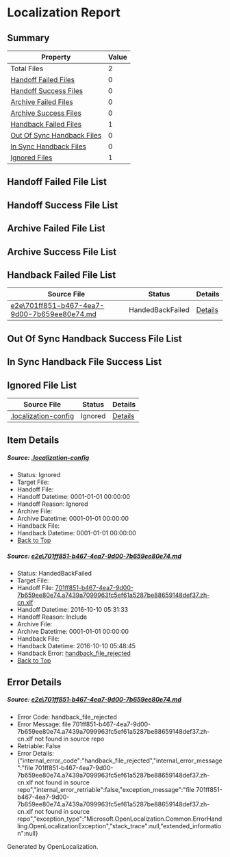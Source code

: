 # <a name='report-top'></a> Localization Report

## Summary
 Property | Value 
 -------- | ----- 
 Total Files | 2
[ Handoff Failed Files ](#handoff-failed-list)| 0
[ Handoff Success Files ](#handoff-success-list)| 0
[ Archive Failed Files ](#archive-failed-list)| 0
[ Archive Success Files ](#archive-success-list)| 0
[ Handback Failed Files ](#handback-failed-list)| 1
[ Out Of Sync Handback Files ](#outofsync-handback-success-list)| 0
[ In Sync Handback Files ](#insync-handback-success-list)| 0
[ Ignored Files ](#ignored-list)| 1

## <a name='handoff-failed-list'></a> Handoff Failed File List

## <a name='handoff-success-list'></a> Handoff Success File List

## <a name='archive-failed-list'></a> Archive Failed File List

## <a name='archive-success-list'></a> Archive Success File List

## <a name='handback-failed-list'></a> Handback Failed File List
 Source File | Status | Details 
 ----------- | ------ | ------- 
 [e2e\701ff851-b467-4ea7-9d00-7b659ee80e74.md](https://github.com/OpenLocalizationTestOrg/ol-test0/blob/cf16878dd4843e6379ad585ed4bf41e5b385af4c/e2e/701ff851-b467-4ea7-9d00-7b659ee80e74.md) | HandedBackFailed | [Details](#0e233e4f7d474536a375e455f250d98d2186f45a1)

## <a name='outofsync-handback-success-list'></a> Out Of Sync Handback Success File List

## <a name='insync-handback-success-list'></a> In Sync Handback File Success List

## <a name='ignored-list'></a> Ignored File List
 Source File | Status | Details 
 ----------- | ------ | ------- 
 [.localization-config](https://github.com/OpenLocalizationTestOrg/ol-test0/blob/cf16878dd4843e6379ad585ed4bf41e5b385af4c/.localization-config) | Ignored | [Details](#c268a05ecaa7ec85942ed632c29928ee5bd6da8d0)

## Item Details
##### <a name='c268a05ecaa7ec85942ed632c29928ee5bd6da8d0'></a> Source: [.localization-config](https://github.com/OpenLocalizationTestOrg/ol-test0/blob/cf16878dd4843e6379ad585ed4bf41e5b385af4c/.localization-config)
* Status: Ignored
* Target File: 
* Handoff File: 
* Handoff Datetime: 0001-01-01 00:00:00
* Handoff Reason: Ignored
* Archive File: 
* Archive Datetime: 0001-01-01 00:00:00
* Handback File: 
* Handback Datetime: 0001-01-01 00:00:00
* [Back to Top](#report-top)

##### <a name='0e233e4f7d474536a375e455f250d98d2186f45a1'></a> Source: [e2e\701ff851-b467-4ea7-9d00-7b659ee80e74.md](https://github.com/OpenLocalizationTestOrg/ol-test0/blob/cf16878dd4843e6379ad585ed4bf41e5b385af4c/e2e/701ff851-b467-4ea7-9d00-7b659ee80e74.md)
* Status: HandedBackFailed
* Target File: 
* Handoff File: [701ff851-b467-4ea7-9d00-7b659ee80e74.a7439a7099963fc5ef61a5287be88659148def37.zh-cn.xlf](https://github.com/OpenLocalizationTestOrg/ol-test0-handoff/blob/aa1b99d53bcbcafcf824b2d6bcb0a684ba117f8a/ol-handoff/OpenLocalizationTestOrg/ol-test0-zhcn/qimu/ht/701ff851-b467-4ea7-9d00-7b659ee80e74.a7439a7099963fc5ef61a5287be88659148def37.zh-cn.xlf)
* Handoff Datetime: 2016-10-10 05:31:33
* Handoff Reason: Include
* Archive File: 
* Archive Datetime: 0001-01-01 00:00:00
* Handback File: 
* Handback Datetime: 2016-10-10 05:48:45
* Handback Error: [handback_file_rejected](#0e233e4f7d474536a375e455f250d98d2186f45a1handback_file_rejected)
* [Back to Top](#report-top)


## Error Details
##### <a name='0e233e4f7d474536a375e455f250d98d2186f45a1handback_file_rejected'></a> Source: [e2e\701ff851-b467-4ea7-9d00-7b659ee80e74.md](#0e233e4f7d474536a375e455f250d98d2186f45a1)
* Error Code: handback_file_rejected
* Error Message: file 701ff851-b467-4ea7-9d00-7b659ee80e74.a7439a7099963fc5ef61a5287be88659148def37.zh-cn.xlf not found in source repo
* Retriable: False
* Error Details: {"internal_error_code":"handback_file_rejected","internal_error_message":"file 701ff851-b467-4ea7-9d00-7b659ee80e74.a7439a7099963fc5ef61a5287be88659148def37.zh-cn.xlf not found in source repo","internal_error_retriable":false,"exception_message":"file 701ff851-b467-4ea7-9d00-7b659ee80e74.a7439a7099963fc5ef61a5287be88659148def37.zh-cn.xlf not found in source repo","exception_type":"Microsoft.OpenLocalization.Common.ErrorHandling.OpenLocalizationException","stack_trace":null,"extended_information":null}


Generated by OpenLocalization.
